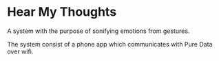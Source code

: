 Hear My Thoughts
================

A system with the purpose of sonifying emotions from gestures.

The system consist of a phone app which communicates with Pure Data over wifi.
